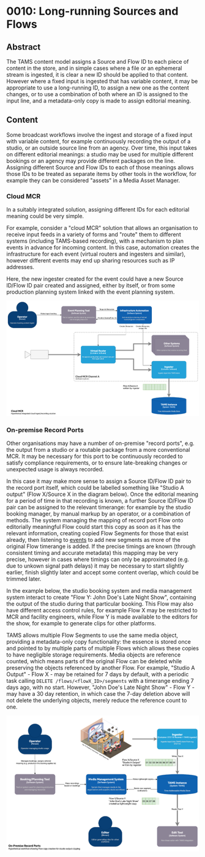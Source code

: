 # 0010: Long-running Sources and Flows

## Abstract

The TAMS content model assigns a Source and Flow ID to each piece of content in the store, and in simple cases where a file or an ephemeral stream is ingested, it is clear a new ID should be applied to that content.
However where a fixed input is ingested that has variable content, it may be appropriate to use a long-running ID, to assign a new one as the content changes, or to use a combination of both where an ID is assigned to the input line, and a metadata-only copy is made to assign editorial meaning.

## Content

Some broadcast workflows involve the ingest and storage of a fixed input with variable content, for example continuously recording the output of a studio, or an outside source line from an agency.
Over time, this input takes on different editorial meanings: a studio may be used for multiple different bookings or an agency may provide different packages on the line.
Assigning different Source and Flow IDs to each of those meanings allows those IDs to be treated as separate items by other tools in the workflow, for example they can be considered "assets" in a Media Asset Manager.

### Cloud MCR

In a suitably integrated solution, assigning different IDs for each editorial meaning could be very simple.

For example, consider a "cloud MCR" solution that allows an organisation to receive input feeds in a variety of forms and "route" them to different systems (including TAMS-based recording), with a mechanism to plan events in advance for incoming content.
In this case, automation creates the infrastructure for each event (virtual routers and ingesters and similar), however different events may end up sharing resources such as IP addresses.

Here, the new ingester created for the event could have a new Source ID/Flow ID pair created and assigned, either by itself, or from some production planning system linked with the event planning system.

![Diagram showing a hypothetical Cloud MCR that receives Flows and routes them to a recorder, managed by an event planning system](./images/0010-long-running-sources-and-flows-fig1-cloud-mcr.png)

### On-premise Record Ports

Other organisations may have a number of on-premise "record ports", e.g. the output from a studio or a routable package from a more conventional MCR.
It may be necessary for this port to be continuously recorded to satisfy compliance requirements, or to ensure late-breaking changes or unexpected usage is always recorded.

In this case it may make more sense to assign a Source ID/Flow ID pair to the record port itself, which could be labelled something like "Studio A output" (Flow X/Source X in the diagram below).
Once the editorial meaning for a period of time in that recording is known, a further Source ID/Flow ID pair can be assigned to the relevant timerange: for example by the studio booking manager, by manual markup by an operator, or a combination of methods.
The system managing the mapping of record port Flow onto editorially meaningful Flow could start this copy as soon as it has the relevant information, creating copied Flow Segments for those that exist already, then listening to [events](https://github.com/bbc/tams/tree/main?tab=readme-ov-file#events-from-the-api) to add new segments as more of the original Flow timerange is added.
If the precise timings are known (through consistent timing and accurate metadata) this mapping may be very precise, however in cases where timings can only be approximated (e.g. due to unkown signal path delays) it may be necessary to start slightly earlier, finish slightly later and accept some content overlap, which could be trimmed later.

In the example below, the studio booking system and media management system interact to create "Flow Y: John Doe's Late Night Show", containing the output of the studio during that particular booking.
This Flow may also have different access control rules, for example Flow X may be restricted to MCR and facility engineers, while Flow Y is made available to the editors for the show, for example to generate clips for other platforms.

TAMS allows multiple Flow Segments to use the same media object, providing a metadata-only copy functionality: the essence is stored once and pointed to by multiple parts of multiple Flows which allows these copies to have negligible storage requirements.
Media objects are reference counted, which means parts of the original Flow can be deleted while preserving the objects referenced by another Flow.
For example, "Studio A Output" - Flow X - may be retained for 7 days by default, with a periodic task calling `DELETE /flows/<flowX_ID>/segments` with a timerange ending 7 days ago, with no start.
However, "John Doe's Late Night Show" - Flow Y - may have a 30 day retention, in which case the 7-day deletion above will not delete the underlying objects, merely reduce the reference count to one.

![Diagram showing a hypothetical studio record system, that generates new Flows for each booking](./images/0010-long-running-sources-and-flows-fig2-on-prem-rec.png)
